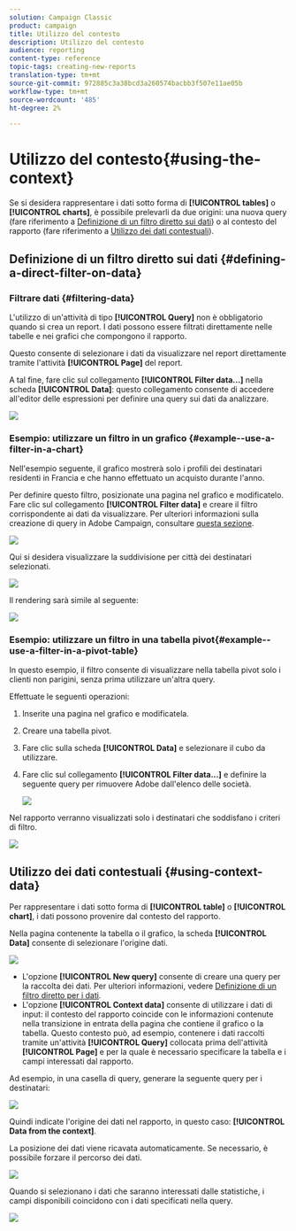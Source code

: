 ```yaml
---
solution: Campaign Classic
product: campaign
title: Utilizzo del contesto
description: Utilizzo del contesto
audience: reporting
content-type: reference
topic-tags: creating-new-reports
translation-type: tm+mt
source-git-commit: 972885c3a38bcd3a260574bacbb3f507e11ae05b
workflow-type: tm+mt
source-wordcount: '485'
ht-degree: 2%

---
```



# Utilizzo del contesto{#using-the-context}

Se si desidera rappresentare i dati sotto forma di **[!UICONTROL tables]** o **[!UICONTROL charts]**, è possibile prelevarli da due origini: una nuova query (fare riferimento a [Definizione di un filtro diretto sui dati](#defining-a-direct-filter-on-data)) o al contesto del rapporto (fare riferimento a [Utilizzo dei dati contestuali](#using-context-data)).

## Definizione di un filtro diretto sui dati {#defining-a-direct-filter-on-data}

### Filtrare dati {#filtering-data}

L&#39;utilizzo di un&#39;attività di tipo **[!UICONTROL Query]** non è obbligatorio quando si crea un report. I dati possono essere filtrati direttamente nelle tabelle e nei grafici che compongono il rapporto.

Questo consente di selezionare i dati da visualizzare nel report direttamente tramite l&#39;attività **[!UICONTROL Page]** del report.

A tal fine, fare clic sul collegamento **[!UICONTROL Filter data...]** nella scheda **[!UICONTROL Data]**: questo collegamento consente di accedere all&#39;editor delle espressioni per definire una query sui dati da analizzare.

![](assets/reporting_filter_data_from_page.png)

### Esempio: utilizzare un filtro in un grafico {#example--use-a-filter-in-a-chart}

Nell&#39;esempio seguente, il grafico mostrerà solo i profili dei destinatari residenti in Francia e che hanno effettuato un acquisto durante l&#39;anno.

Per definire questo filtro, posizionate una pagina nel grafico e modificatelo. Fare clic sul collegamento **[!UICONTROL Filter data]** e creare il filtro corrispondente ai dati da visualizzare. Per ulteriori informazioni sulla creazione di query in  Adobe Campaign, consultare [questa sezione](../../platform/using/about-queries-in-campaign.md).

![](assets/s_ncs_advuser_report_wizard_029.png)

Qui si desidera visualizzare la suddivisione per città dei destinatari selezionati.

![](assets/reporting_graph_with_2vars.png)

Il rendering sarà simile al seguente:

![](assets/reporting_graph_with_2vars_preview.png)

### Esempio: utilizzare un filtro in una tabella pivot{#example--use-a-filter-in-a-pivot-table}

In questo esempio, il filtro consente di visualizzare nella tabella pivot solo i clienti non parigini, senza prima utilizzare un&#39;altra query.

Effettuate le seguenti operazioni:

1. Inserite una pagina nel grafico e modificatela.
1. Creare una tabella pivot.
1. Fare clic sulla scheda **[!UICONTROL Data]** e selezionare il cubo da utilizzare.
1. Fare clic sul collegamento **[!UICONTROL Filter data...]** e definire la seguente query per rimuovere  Adobe dall&#39;elenco delle società.

   ![](assets/s_ncs_advuser_report_display_03.png)

Nel rapporto verranno visualizzati solo i destinatari che soddisfano i criteri di filtro.

![](assets/s_ncs_advuser_report_display_04.png)

## Utilizzo dei dati contestuali {#using-context-data}

Per rappresentare i dati sotto forma di **[!UICONTROL table]** o **[!UICONTROL chart]**, i dati possono provenire dal contesto del rapporto.

Nella pagina contenente la tabella o il grafico, la scheda **[!UICONTROL Data]** consente di selezionare l&#39;origine dati.

![](assets/s_ncs_advuser_report_datasource_3.png)

* L&#39;opzione **[!UICONTROL New query]** consente di creare una query per la raccolta dei dati. Per ulteriori informazioni, vedere [Definizione di un filtro diretto per i dati](#defining-a-direct-filter-on-data).
* L&#39;opzione **[!UICONTROL Context data]** consente di utilizzare i dati di input: il contesto del rapporto coincide con le informazioni contenute nella transizione in entrata della pagina che contiene il grafico o la tabella. Questo contesto può, ad esempio, contenere i dati raccolti tramite un&#39;attività **[!UICONTROL Query]** collocata prima dell&#39;attività **[!UICONTROL Page]** e per la quale è necessario specificare la tabella e i campi interessati dal rapporto.

Ad esempio, in una casella di query, generare la seguente query per i destinatari:

![](assets/s_ncs_advuser_report_datasource_2.png)

Quindi indicate l&#39;origine dei dati nel rapporto, in questo caso: **[!UICONTROL Data from the context]**.

La posizione dei dati viene ricavata automaticamente. Se necessario, è possibile forzare il percorso dei dati.

![](assets/s_ncs_advuser_report_datasource_4.png)

Quando si selezionano i dati che saranno interessati dalle statistiche, i campi disponibili coincidono con i dati specificati nella query.

![](assets/s_ncs_advuser_report_datasource_1.png)

